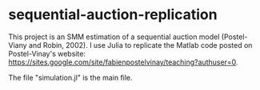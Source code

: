 # sequential-auction-replication

This project is an SMM estimation of a sequential auction model (Postel-Viany and Robin, 2002). I use Julia to replicate the Matlab code posted on Postel-Vinay's website: https://sites.google.com/site/fabienpostelvinay/teaching?authuser=0.

The file "simulation.jl" is the main file.
